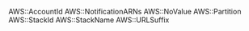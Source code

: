 AWS::AccountId
AWS::NotificationARNs
AWS::NoValue
AWS::Partition
AWS::StackId
AWS::StackName
AWS::URLSuffix